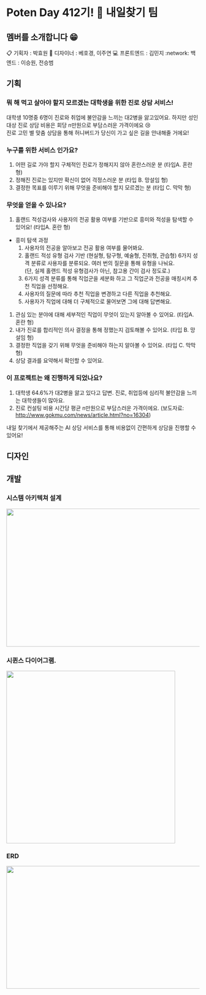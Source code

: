 # Poten Day 412기! 🐤 내일찾기 팀

## 멤버를 소개합니다 😁

:clipboard: 기획자 : 박효원
:art: 디자이너 : 베호경, 이주연
:computer: 프론트엔드 : 김민지
:network: 백엔드 : 이승원, 전승범


## 기획

### 뭐 해 먹고 살아야 할지 모르겠는 대학생을 위한 진로 상담 서비스!

대학생 10명중 6명이 진로와 취업에 불안감을 느끼는 대2병을 앓고있어요. 하지만 성인대상 진로 상담 비용은 회당 n만원으로 부담스러운 가격이에요 😢<br>
진로 고민 별 맞춤 상담을 통해 허니버드가 당신이 가고 싶은 길을 안내해줄 거에요!



### 누구를 위한 서비스 인가요?

1. 어떤 길로 가야 할지 구체적인 진로가 정해지지 않아 혼란스러운 분 (타입A. 혼란 형)<br>
2. 정해진 진로는 있지만 확신이 없어 걱정스러운 분 (타입 B. 망설임 형)<br>
3. 결정한 목표를 이루기 위해 무엇을 준비해야 할지 모르겠는 분 (타입 C. 막막 형)<br>



### 무엇을 얻을 수 있나요?

1. 홀랜드 적성검사와 사용자의 전공 활용 여부를 기반으로 흥미와 적성을 탐색할 수 있어요! (타입A. 혼란 형)
  - 흥미 탐색 과정
    1. 사용자의 전공을 알아보고 전공 활용 여부를 물어봐요.
    2. 홀랜드 적성 유형 검사 기반 (현실형, 탐구형, 예술형, 진취형, 관습형) 6가지 성격 분류로 사용자를 분류되요. 여러 번의 질문을 통해 유형을 나눠요.<br>
      (단, 실제 홀랜드 적성 유형검사가 아닌, 참고용 간이 검사 정도로.)
    4. 6가지 성격 분류를 통해 직업군을 세분화 하고 그 직업군과 전공을 매칭시켜 추천 직업을 선정해요.
    5. 사용자의 질문에 따라 추천 직업을 변경하고 다른 직업을 추천해요.
    6. 사용자가 직업에 대해 더 구체적으로 물어보면 그에 대해 답변해요.
1. 관심 있는 분야에 대해 세부적인 직업이 무엇이 있는지 알아볼 수 있어요. (타입A. 혼란 형)
2. 내가 진로를 합리적인 의사 결정을 통해 정했는지 검토해볼 수 있어요. (타입 B. 망설임 형)
3. 결정한 직업을 갖기 위해 무엇을 준비해야 하는지 알아볼 수 있어요. (타입 C. 막막 형)
4. 상담 결과를 요약해서 확인할 수 있어요.



### 이 프로젝트는 왜 진행하게 되었나요?

1. 대학생 64.6%가 대2병을 앓고 있다고 답변. 진로, 취업등에 심리적 불안감을 느끼는 대학생들이 많아요.
2. 진로 컨설팅 비용 시간당 평균 n만원으로 부담스러운 가격이에요.
  (보도자료: http://www.gokmu.com/news/article.html?no=16304)

내일 찾기에서 제공해주는 AI 상담 서비스를 통해 비용없이 간편하게 상담을 진행할 수 있어요!




## 디자인






## 개발


### 시스템 아키텍쳐 설계
<img src="https://github.com/user-attachments/assets/1f903a09-3cb9-49fe-8f87-42fd94792ba7" width="600" height="360"/>


### 시퀸스 다이어그램.
<img src="https://github.com/user-attachments/assets/f4139f81-9211-4f59-bca2-ad58c9eac53a" width="440" height="450"/>


### ERD
<img src="https://github.com/user-attachments/assets/00d94f7a-0dfb-479d-8756-3a41b7baa632" width="700" height="320"/>

